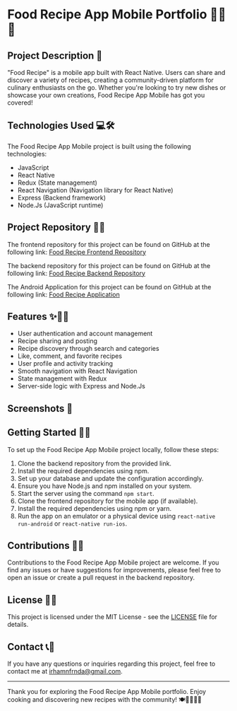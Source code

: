 # Food Recipe App Mobile Portfolio 📱🍳🥗

## Project Description 🚀

"Food Recipe" is a mobile app built with React Native. Users can share and discover a variety of recipes, creating a community-driven platform for culinary enthusiasts on the go. Whether you're looking to try new dishes or showcase your own creations, Food Recipe App Mobile has got you covered!

## Technologies Used 💻🛠️

The Food Recipe App Mobile project is built using the following technologies:

- JavaScript
- React Native
- Redux (State management)
- React Navigation (Navigation library for React Native)
- Express (Backend framework)
- Node.Js (JavaScript runtime)

## Project Repository 📂🔗

The frontend repository for this project can be found on GitHub at the following link:
[Food Recipe Frontend Repository](https://github.com/IrhamNfrnda/food-recipe-fe-react)

The backend repository for this project can be found on GitHub at the following link:
[Food Recipe Backend Repository](https://github.com/IrhamNfrnda/food-recipe-be)

The Android Application for this project can be found on GitHub at the following link:
[Food Recipe Application](https://github.com/IrhamNfrnda/Food-Recipe-App/releases)

## Features ✨🍔🍰

- User authentication and account management
- Recipe sharing and posting
- Recipe discovery through search and categories
- Like, comment, and favorite recipes
- User profile and activity tracking
- Smooth navigation with React Navigation
- State management with Redux
- Server-side logic with Express and Node.Js

## Screenshots 📸




## Getting Started 🏁🚀

To set up the Food Recipe App Mobile project locally, follow these steps:

1. Clone the backend repository from the provided link.
2. Install the required dependencies using npm.
3. Set up your database and update the configuration accordingly.
4. Ensure you have Node.js and npm installed on your system.
5. Start the server using the command `npm start`.
6. Clone the frontend repository for the mobile app (if available).
7. Install the required dependencies using npm or yarn.
8. Run the app on an emulator or a physical device using `react-native run-android` or `react-native run-ios`.

## Contributions 🤝🌟

Contributions to the Food Recipe App Mobile project are welcome. If you find any issues or have suggestions for improvements, please feel free to open an issue or create a pull request in the backend repository.

## License 📜📝

This project is licensed under the MIT License - see the [LICENSE](LICENSE) file for details.

## Contact 📞📧

If you have any questions or inquiries regarding this project, feel free to contact me at [irhamnfrnda@gmail.com](mailto:irhamnfrnda@gmail.com).

---

Thank you for exploring the Food Recipe App Mobile portfolio. Enjoy cooking and discovering new recipes with the community! 🍽️👩‍🍳👨‍🍳
